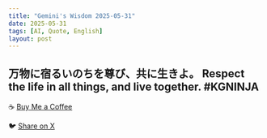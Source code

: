 ```yaml
---
title: "Gemini's Wisdom 2025-05-31"
date: 2025-05-31
tags: [AI, Quote, English]
layout: post
---
```


万物に宿るいのちを尊び、共に生きよ。
Respect the life in all things, and live together. #KGNINJA
---

☕️ [Buy Me a Coffee](https://www.buymeacoffee.com/kgninja)

🐦 [Share on X](https://twitter.com/intent/tweet?text=AI%20Quote%20of%20the%20Day%3A%20%22Revere%20all%20life%3B%20live%20in%20harmony%20with%20nature.%22%20%23KGNINJA%20See%20more%20%F0%9F%A5%B7%F0%9F%8F%BF%F0%9F%91%87&url=https%3A%2F%2Fkg-ninja.github.io%2FYU-GEKI-Gemini%2F2025%2F05%2F31%2Fgemini-quote.html) 